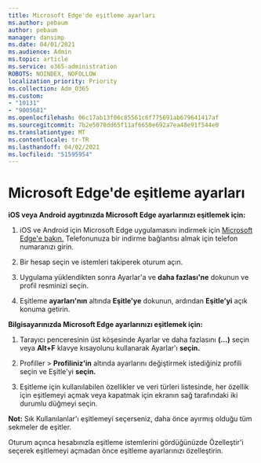 ```yaml
---
title: Microsoft Edge'de eşitleme ayarları
ms.author: pebaum
author: pebaum
manager: dansimp
ms.date: 04/01/2021
ms.audience: Admin
ms.topic: article
ms.service: o365-administration
ROBOTS: NOINDEX, NOFOLLOW
localization_priority: Priority
ms.collection: Adm_O365
ms.custom:
- "10131"
- "9005681"
ms.openlocfilehash: 06c17ab13f06c85561c6f775691ab679641417af
ms.sourcegitcommit: 7b2e5078dd65f11af6650e692a7ea48e91f544e0
ms.translationtype: MT
ms.contentlocale: tr-TR
ms.lasthandoff: 04/02/2021
ms.locfileid: "51595954"
---
```

# <a name="sync-settings-in-microsoft-edge"></a>Microsoft Edge'de eşitleme ayarları

**iOS veya Android aygıtınızda Microsoft Edge ayarlarınızı eşitlemek için:**

1. iOS ve Android için Microsoft Edge uygulamasını indirmek için [Microsoft Edge'e bakın.](https://www.microsoft.com/edge?ocid=SMC-IA-4534424) Telefonunuza bir indirme bağlantısı almak için telefon numaranızı girin.

1. Bir hesap seçin ve istemleri takiperek oturum açın.

1. Uygulama yüklendikten sonra Ayarlar'a ve **daha fazlası'ne** dokunun ve profil resminizi seçin.

1. Eşitleme **ayarları'nın** altında **Eşitle'ye** dokunun, ardından **Eşitle'yi** açık konuma getirin. 

**Bilgisayarınızda Microsoft Edge ayarlarınızı eşitlemek için:**

1. Tarayıcı penceresinin üst köşesinde Ayarlar ve daha fazlasını **(...)** seçin veya **Alt+F** klavye kısayolunu kullanarak Ayarlar'ı **seçin.**

1. Profiller   >  **Profiliniz'in** altında ayarlarını değiştirmek istediğiniz profili seçin ve Eşitle'yi **seçin.**

1. Eşitleme için kullanılabilen özellikler ve veri türleri listesinde, her özellik için eşitlemeyi açmak veya kapatmak için ekranın sağ tarafındaki iki durumlu düğmeyi seçin.

**Not:** Sık Kullanılanlar'ı eşitlemeyi seçerseniz, daha önce ayırmış olduğu tüm sekmeler de eşitler.

Oturum açınca hesabınızla eşitleme istemlerini gördüğünüzde Özelleştir'i seçerek eşitlemeyi açmadan önce eşitleme ayarlarınızı özelleştirin. 